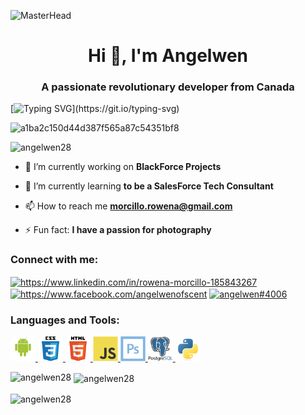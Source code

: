 ![MasterHead](https://1.bp.blogspot.com/-7A4WynwLsMw/XbBpCXG8fHI/AAAAAAAAMt4/uOa1bpLskYgrwGbllhSu2SDj_Mig8SXJQCLcBGAsYHQ/s1600/2000_600px.gif)



<h1 align="center">Hi 👋, I'm Angelwen</h1>
<h3 align="center">A passionate revolutionary developer from Canada</h3>

[![Typing SVG](https://readme-typing-svg.demolab.com/?lines=❤️❤️❤️❤️❤️❤️Welcome!;❤️❤️❤️❤️Thanks+for+the+visit.)](https://git.io/typing-svg)


![a1ba2c150d44d387f565a87c54351bf8](https://github.com/Angelwen28/Angelwen28/assets/144964091/68970197-3e3f-448c-8086-8b5d5a12ea37)


<p align="left"> <img src="https://komarev.com/ghpvc/?username=angelwen28&label=Profile%20views&color=0e75b6&style=flat" alt="angelwen28" /> </p>

- 🔭 I’m currently working on **BlackForce Projects**

- 🌱 I’m currently learning **to be a SalesForce Tech Consultant**

- 📫 How to reach me **morcillo.rowena@gmail.com**

- ⚡ Fun fact: **I have a passion for photography**

<h3 align="left">Connect with me:</h3>
<p align="left">
<a href="https://linkedin.com/in/https://www.linkedin.com/in/rowena-morcillo-185843267" target="blank"><img align="center" src="https://raw.githubusercontent.com/rahuldkjain/github-profile-readme-generator/master/src/images/icons/Social/linked-in-alt.svg" alt="https://www.linkedin.com/in/rowena-morcillo-185843267" height="30" width="40" /></a>
<a href="https://fb.com/https://www.facebook.com/angelwenofscent" target="blank"><img align="center" src="https://raw.githubusercontent.com/rahuldkjain/github-profile-readme-generator/master/src/images/icons/Social/facebook.svg" alt="https://www.facebook.com/angelwenofscent" height="30" width="40" /></a>
<a href="https://discord.gg/angelwen#4006" target="blank"><img align="center" src="https://raw.githubusercontent.com/rahuldkjain/github-profile-readme-generator/master/src/images/icons/Social/discord.svg" alt="angelwen#4006" height="30" width="40" /></a>
</p>

<h3 align="left">Languages and Tools:</h3>
<p align="left"> <a href="https://developer.android.com" target="_blank" rel="noreferrer"> <img src="https://raw.githubusercontent.com/devicons/devicon/master/icons/android/android-original-wordmark.svg" alt="android" width="40" height="40"/> </a> <a href="https://www.w3schools.com/css/" target="_blank" rel="noreferrer"> <img src="https://raw.githubusercontent.com/devicons/devicon/master/icons/css3/css3-original-wordmark.svg" alt="css3" width="40" height="40"/> </a> <a href="https://www.w3.org/html/" target="_blank" rel="noreferrer"> <img src="https://raw.githubusercontent.com/devicons/devicon/master/icons/html5/html5-original-wordmark.svg" alt="html5" width="40" height="40"/> </a> <a href="https://developer.mozilla.org/en-US/docs/Web/JavaScript" target="_blank" rel="noreferrer"> <img src="https://raw.githubusercontent.com/devicons/devicon/master/icons/javascript/javascript-original.svg" alt="javascript" width="40" height="40"/> </a> <a href="https://www.photoshop.com/en" target="_blank" rel="noreferrer"> <img src="https://raw.githubusercontent.com/devicons/devicon/master/icons/photoshop/photoshop-line.svg" alt="photoshop" width="40" height="40"/> </a> <a href="https://www.postgresql.org" target="_blank" rel="noreferrer"> <img src="https://raw.githubusercontent.com/devicons/devicon/master/icons/postgresql/postgresql-original-wordmark.svg" alt="postgresql" width="40" height="40"/> </a> <a href="https://www.python.org" target="_blank" rel="noreferrer"> <img src="https://raw.githubusercontent.com/devicons/devicon/master/icons/python/python-original.svg" alt="python" width="40" height="40"/> </a> </p>

<p><img align="left" src="https://github-readme-stats.vercel.app/api/top-langs?username=angelwen28&show_icons=true&locale=en&layout=compact" alt="angelwen28" /></p>

<p>&nbsp;<img align="center" src="https://github-readme-stats.vercel.app/api?username=angelwen28&show_icons=true&locale=en" alt="angelwen28" /></p>

<p><img align="center" src="https://github-readme-streak-stats.herokuapp.com/?user=angelwen28&" alt="angelwen28" /></p>
